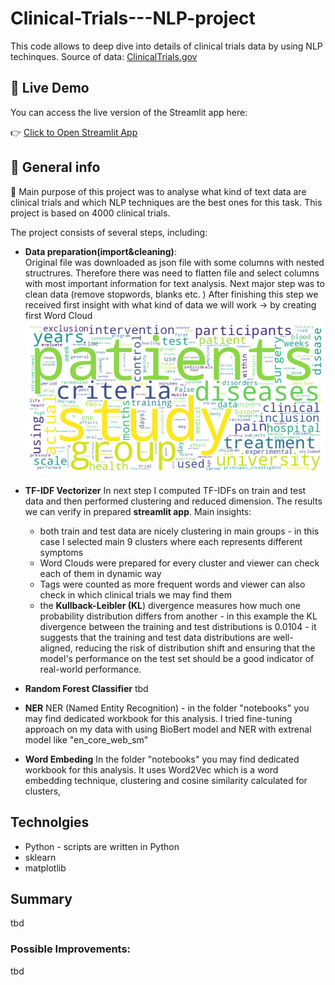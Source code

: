 # Clinical-Trials---NLP-project
This code allows to deep dive into details of clinical trials data by using NLP techinques. Source of data: [ClinicalTrials.gov](https://www.clinicaltrials.gov/search?viewType=Table&limit=100&aggFilters=status:com)

## 🚀 Live Demo

You can access the live version of the Streamlit app here:

👉 [Click to Open Streamlit App](https://clinical-trials---nlp-project-vvwtszf2ujmtqwgjayyj2m.streamlit.app/)

## 📖 General info <a name="general-info"></a>

<p> 📌 Main purpose of this project was to analyse what kind of text data are clinical trials and which NLP techniques are the best ones for this task. 
  This project is based on 4000 clinical trials.
    
The project consists of several steps, including:</p>

* **Data preparation(import&cleaning)**:  
  Original file was downloaded as json file with some columns with nested structrures. Therefore there was need to flatten file and select columns with most important information for text analysis. Next major step was to clean data (remove stopwords, blanks etc. )
  After finishing this step we received first insight with what kind of data we will work -> by creating first Word Cloud  
  ![WordCloud](https://github.com/wksiazak/Clinical-Trials---NLP-project/blob/master/working_files/Word_cloud_general_clinical_trials.png)

* **TF-IDF Vectorizer**
  In next step I computed TF-IDFs on train and test data and then performed clustering and reduced dimension. The results we can verify in prepared **streamlit app**.
  Main insights:
  - both train and test data are nicely clustering in main groups - in this case I selected main 9 clusters where each represents different symptoms
  - Word Clouds were prepared for every cluster and viewer can check each of them in dynamic way
  - Tags were counted as more frequent words and viewer can also check in which clinical trials we may find them 
  - the **Kullback-Leibler (KL**) divergence measures how much one probability distribution differs from another - in this example the KL divergence between the training and test distributions is 0.0104 -  it suggests that the training and test data distributions are well-aligned, reducing the risk of distribution shift and ensuring that the model's performance on the test set should be a good indicator of real-world performance.
  
* **Random Forest Classifier**
  tbd
* **NER**
  NER (Named Entity Recognition)  - in the folder "notebooks"  you may find dedicated workbook for this analysis. I tried fine-tuning approach on my data with using BioBert model and NER with extrenal model like "en_core_web_sm"
* **Word Embeding**
  In the folder "notebooks"  you may find dedicated workbook for this analysis. It uses Word2Vec which is a word embedding technique, clustering and cosine similarity calculated for clusters,  


## Technolgies <a name="technologies/libraries"></a>
<ul>
<li>Python -  scripts are written in Python</li>
<li>sklearn</li>
<li>matplotlib</li>
</ul>

## Summary
tbd 

### Possible Improvements:
tbd
